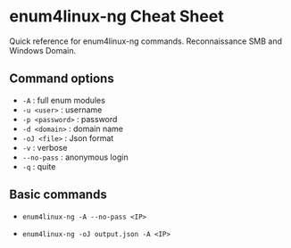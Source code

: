 # enum4linux-ng Cheat Sheet
Quick reference for enum4linux-ng commands.
Reconnaissance SMB and Windows Domain.

## Command options

- `-A` : full enum modules
- `-u <user>` : username
- `-p <password>` : password
- `-d <domain>` : domain name
- `-oJ <file>` : Json format
- `-v` : verbose
- `--no-pass` : anonymous login
- `-q` : quite
  
## Basic commands

- `enum4linux-ng -A --no-pass <IP>`

- `enum4linux-ng -oJ output.json -A <IP>`
